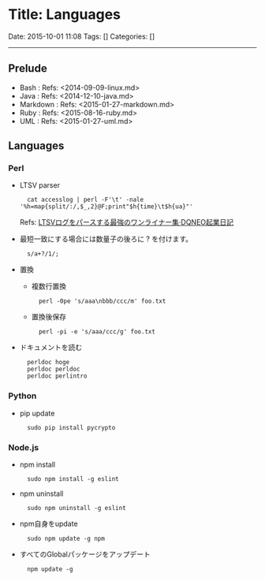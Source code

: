 # Title: Languages

Date: 2015-10-01 11:08
Tags: []
Categories: []

---

## Prelude

- Bash     : Refs: <2014-09-09-linux.md>
- Java     : Refs: <2014-12-10-java.md>
- Markdown : Refs: <2015-01-27-markdown.md>
- Ruby     : Refs: <2015-08-16-ruby.md>
- UML      : Refs: <2015-01-27-uml.md>

## Languages

### Perl

- LTSV parser

        cat accesslog | perl -F'\t' -nale '%h=map{split/:/,$_,2}@F;print"$h{time}\t$h{ua}"'
    Refs: [LTSVログをパースする最強のワンライナー集&middot;DQNEO起業日記](http://dqn.sakusakutto.jp/2014/02/ltsv_parser_oneliner.html)

- 最短一致にする場合には数量子の後ろに ? を付けます。

        s/a+?/1/;

- 置換
    - 複数行置換

            perl -0pe 's/aaa\nbbb/ccc/m' foo.txt

    - 置換後保存

            perl -pi -e 's/aaa/ccc/g' foo.txt
- ドキュメントを読む

        perldoc hoge
        perldoc perldoc
        perldoc perlintro

### Python

- pip update

        sudo pip install pycrypto

### Node.js

- npm install

        sudo npm install -g eslint

- npm uninstall

        sudo npm uninstall -g eslint

- npm自身をupdate

        sudo npm update -g npm

- すべてのGlobalパッケージをアップデート

        npm update -g


